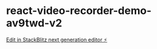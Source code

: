 # react-video-recorder-demo-av9twd-v2

[Edit in StackBlitz next generation editor ⚡️](https://stackblitz.com/~/github.com/ranjankumarpatel/react-video-recorder-demo-av9twd-v2)